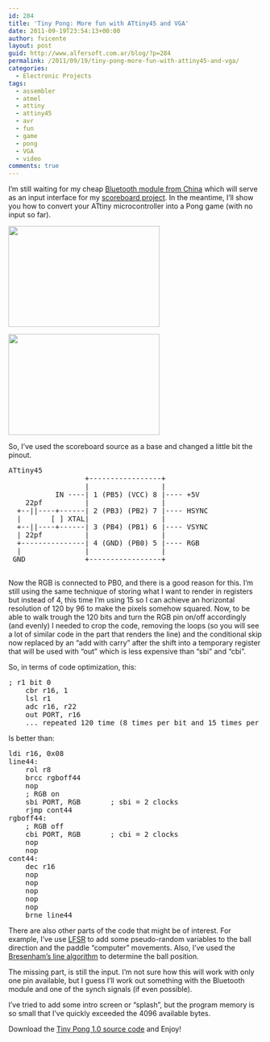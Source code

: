 ```yaml
---
id: 284
title: 'Tiny Pong: More fun with ATtiny45 and VGA'
date: 2011-09-19T23:54:13+00:00
author: fvicente
layout: post
guid: http://www.alfersoft.com.ar/blog/?p=284
permalink: /2011/09/19/tiny-pong-more-fun-with-attiny45-and-vga/
categories:
  - Electronic Projects
tags:
  - assembler
  - atmel
  - attiny
  - attiny45
  - avr
  - fun
  - game
  - pong
  - VGA
  - video
comments: true
---
```

I&#8217;m still waiting for my cheap [Bluetooth module from China](http://www.dealextreme.com/p/wireless-bluetooth-rs232-ttl-transceiver-module-80711 "Bluetooth Module") which will serve as an input interface for my [scoreboard project](http://www.alfersoft.com.ar/blog/2011/08/30/scoreboard-part-1-vga-signal-from-an-attiny45/ "Scoreboard (Part 1: VGA signal from an ATtiny45)"). In the meantime, I&#8217;ll show you how to convert your ATtiny microcontroller into a Pong game (with no input so far).

[<img src="http://www.alfersoft.com.ar/blog/wp-content/uploads/2011/09/IMG_2019-300x200.jpg" alt="" title="Tiny Pong" width="300" height="200" class="alignnone size-medium wp-image-285" srcset="http://www.alfersoft.com.ar/blog/wp-content/uploads/2011/09/IMG_2019-300x200.jpg 300w, http://www.alfersoft.com.ar/blog/wp-content/uploads/2011/09/IMG_2019-1024x682.jpg 1024w" sizes="(max-width: 300px) 100vw, 300px" />](http://www.alfersoft.com.ar/blog/wp-content/uploads/2011/09/IMG_2019.jpg)
  
<!--more-->


  
[<img src="http://www.alfersoft.com.ar/blog/wp-content/uploads/2011/09/IMG_2018-300x200.jpg" alt="" title="Tiny Pong in the  protoboard" width="300" height="200" class="alignnone size-medium wp-image-288" srcset="http://www.alfersoft.com.ar/blog/wp-content/uploads/2011/09/IMG_2018-300x200.jpg 300w, http://www.alfersoft.com.ar/blog/wp-content/uploads/2011/09/IMG_2018-1024x682.jpg 1024w" sizes="(max-width: 300px) 100vw, 300px" />](http://www.alfersoft.com.ar/blog/wp-content/uploads/2011/09/IMG_2018.jpg)
  
So, I&#8217;ve used the scoreboard source as a base and changed a little bit the pinout.

<pre>ATtiny45
                  +-----------------+
                  |                 |
           IN ----| 1 (PB5) (VCC) 8 |---- +5V
    22pf          |                 |
  +--||----+------| 2 (PB3) (PB2) 7 |---- HSYNC
  |       [ ] XTAL|                 |
  +--||----+------| 3 (PB4) (PB1) 6 |---- VSYNC
  | 22pf          |                 |
  +---------------| 4 (GND) (PB0) 5 |---- RGB
  |               |                 |
 GND              +-----------------+

</pre>

Now the RGB is connected to PB0, and there is a good reason for this. I&#8217;m still using the same technique of storing what I want to render in registers but instead of 4, this time I&#8217;m using 15 so I can achieve an horizontal resolution of 120 by 96 to make the pixels somehow squared. Now, to be able to walk trough the 120 bits and turn the RGB pin on/off accordingly (and evenly) I needed to crop the code, removing the loops (so you will see a lot of similar code in the part that renders the line) and the conditional skip now replaced by an &#8220;add with carry&#8221; after the shift into a temporary register that will be used with &#8220;out&#8221; which is less expensive than &#8220;sbi&#8221; and &#8220;cbi&#8221;.

So, in terms of code optimization, this:

<pre>; r1 bit 0
	cbr r16, 1
	lsl r1
	adc r16, r22
	out PORT, r16
	... repeated 120 time (8 times per bit and 15 times per register)
</pre>

Is better than:

<pre>ldi r16, 0x08
line44:
	rol r8
	brcc rgboff44
	nop
	; RGB on
	sbi PORT, RGB		; sbi = 2 clocks
	rjmp cont44
rgboff44:
	; RGB off
	cbi PORT, RGB		; cbi = 2 clocks
	nop
	nop
cont44:
	dec r16
	nop
	nop
	nop
	nop
	nop
	brne line44
</pre>

There are also other parts of the code that might be of interest. For example, I&#8217;ve use [LFSR](http://en.wikipedia.org/wiki/Linear_feedback_shift_register "Linear feedback shift register") to add some pseudo-random variables to the ball direction and the paddle &#8220;computer&#8221; movements. Also, I&#8217;ve used the [Bresenham&#8217;s line algorithm](http://en.wikipedia.org/wiki/Bresenham's_line_algorithm "Bresenham's line algorithm") to determine the ball position.
  
The missing part, is still the input. I&#8217;m not sure how this will work with only one pin available, but I guess I&#8217;ll work out something with the Bluetooth module and one of the synch signals (if even possible).
  
I&#8217;ve tried to add some intro screen or &#8220;splash&#8221;, but the program memory is so small that I&#8217;ve quickly exceeded the 4096 available bytes.



Download the [Tiny Pong 1.0 source code](http://www.alfersoft.com.ar/blog/wp-content/uploads/2011/09/tinypong_1.0.zip) and Enjoy!
